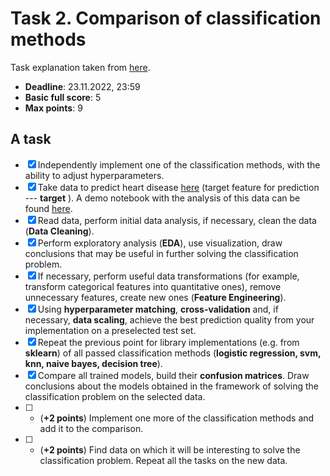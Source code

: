 # Task 2. Comparison of classification methods

Task explanation taken from [here](https://github.com/rustam-azimov/ml-course/blob/main/tasks/task02_classification.md).

* **Deadline**: 23.11.2022, 23:59
* **Basic full score**: 5
* **Max points**: 9

## A task

- [x] Independently implement one of the classification methods, with the ability to adjust hyperparameters.
- [x] Take data to predict heart disease [here](https://github.com/rustam-azimov/ml-course/tree/main/data/heart_disease) (target feature for prediction --- **target** ). A demo notebook with the analysis of this data can be found [here](https://github.com/rustam-azimov/ml-course/blob/main/practice/practice07_knn_nb/practice07_part02_classification_heart_disease_demo.ipynb).
- [x] Read data, perform initial data analysis, if necessary, clean the data (**Data Cleaning**).
- [x] Perform exploratory analysis (**EDA**), use visualization, draw conclusions that may be useful in further solving the classification problem.
- [x] If necessary, perform useful data transformations (for example, transform categorical features into quantitative ones), remove unnecessary features, create new ones (**Feature Engineering**).
- [x] Using **hyperparameter matching**, **cross-validation** and, if necessary, **data scaling**, achieve the best prediction quality from your implementation on a preselected test set.
- [x] Repeat the previous point for library implementations (e.g. from **sklearn**) of all passed classification methods (**logistic regression, svm, knn, naive bayes, decision tree**).
- [x] Compare all trained models, build their **confusion matrices**. Draw conclusions about the models obtained in the framework of solving the classification problem on the selected data.
- [ ] * (**+2 points**) Implement one more of the classification methods and add it to the comparison.
- [ ] * (**+2 points**) Find data on which it will be interesting to solve the classification problem. Repeat all the tasks on the new data.
